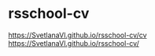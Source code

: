 # rsschool-cv 
https://SvetlanaVl.github.io/rsschool-cv/cv
https://SvetlanaVl.github.io/rsschool-cv/
